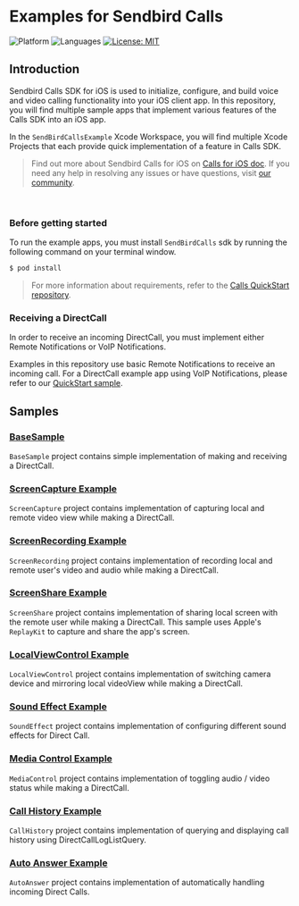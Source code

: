 # Examples for Sendbird Calls
![Platform](https://img.shields.io/badge/platform-iOS-orange.svg)
![Languages](https://img.shields.io/badge/language-Swift-orange.svg)
[![License: MIT](https://img.shields.io/badge/License-MIT-yellow.svg)](https://github.com/sendbird/quickstart-calls-ios/blob/develop/LICENSE.md)

## Introduction

Sendbird Calls SDK for iOS is used to initialize, configure, and build voice and video calling functionality into your iOS client app. 
In this repository, you will find multiple sample apps that implement various features of the Calls SDK into an iOS app.

In the `SendBirdCallsExample` Xcode Workspace, you will find multiple Xcode Projects that each provide quick implementation of a feature in Calls SDK.

> Find out more about Sendbird Calls for iOS on [Calls for iOS doc](https://sendbird.com/docs/calls/v1/ios/getting-started/about-calls-sdk). If you need any help in resolving any issues or have questions, visit [our community](https://community.sendbird.com).

<br />

### Before getting started

To run the example apps, you must install `SendBirdCalls` sdk by running the following command on your terminal window.
```bash
$ pod install
```

> For more information about requirements, refer to the [Calls QuickStart repository](https://github.com/sendbird/quickstart-calls-ios#before-getting-started).

### Receiving a DirectCall
In order to receive an incoming DirectCall, you must implement either Remote Notifications or VoIP Notifications.

Examples in this repository use basic Remote Notifications to receive an incoming call. For a DirectCall example app using VoIP Notifications, please refer to our [QuickStart sample](https://github.com/sendbird/quickstart-calls-ios).


## Samples

### [BaseSample](https://github.com/sendbird/examples-calls-ios/tree/main/BaseSample)
`BaseSample` project contains simple implementation of making and receiving a DirectCall. 

### [ScreenCapture Example](https://github.com/sendbird/examples-calls-ios/tree/main/ScreenCapture)
`ScreenCapture` project contains implementation of capturing local and remote video view while making a DirectCall. 

### [ScreenRecording Example](https://github.com/sendbird/examples-calls-ios/tree/main/ScreenRecord)
`ScreenRecording` project contains implementation of recording local and remote user's video and audio while making a DirectCall. 

### [ScreenShare Example](https://github.com/sendbird/examples-calls-ios/tree/main/ScreenShare)
`ScreenShare` project contains implementation of sharing local screen with the remote user while making a DirectCall. This sample uses Apple's `ReplayKit` to capture and share the app's screen.  

### [LocalViewControl Example](https://github.com/sendbird/examples-calls-ios/tree/main/LocalViewControl)
`LocalViewControl` project contains implementation of switching camera device and mirroring local videoView while making a DirectCall.   

### [Sound Effect Example](https://github.com/sendbird/examples-calls-ios/tree/main/SoundEffect)
`SoundEffect` project contains implementation of configuring different sound effects for Direct Call. 

### [Media Control Example](https://github.com/sendbird/examples-calls-ios/tree/main/MediaControl)
`MediaControl` project contains implementation of toggling audio / video status while making a DirectCall. 

### [Call History Example](https://github.com/sendbird/examples-calls-ios/tree/main/CallHistory)
`CallHistory` project contains implementation of querying and displaying call history using DirectCallLogListQuery. 

### [Auto Answer Example](https://github.com/sendbird/examples-calls-ios/tree/main/AutoAnswer)
`AutoAnswer` project contains implementation of automatically handling incoming Direct Calls.
